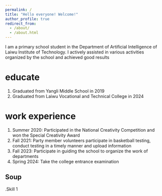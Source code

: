 ```yaml
---
permalink: /
title: "Hello everyone! Welcome!"
author_profile: true
redirect_from: 
  - /about/
  - /about.html
---
```


I am a primary school student in the Department of Artificial Intelligence of Laiwu Institute of Technology. I actively assisted in various activities organized by the school and achieved good results

educate
======
1. Graduated from Yangli Middle School in 2019
2. Graduated from Laiwu Vocational and Technical College in 2024

work experience
======
1. Summer 2020: Participated in the National Creativity Competition and won the Special Creativity Award
2. Fall 2021: Party member volunteers participate in basketball testing, conduct testing in a timely manner and upload information
3. Fall 2023: Participate in guiding the school to organize the work of departments
4. Spring 2024: Take the college entrance examination


Soup
------
.Skill 1
